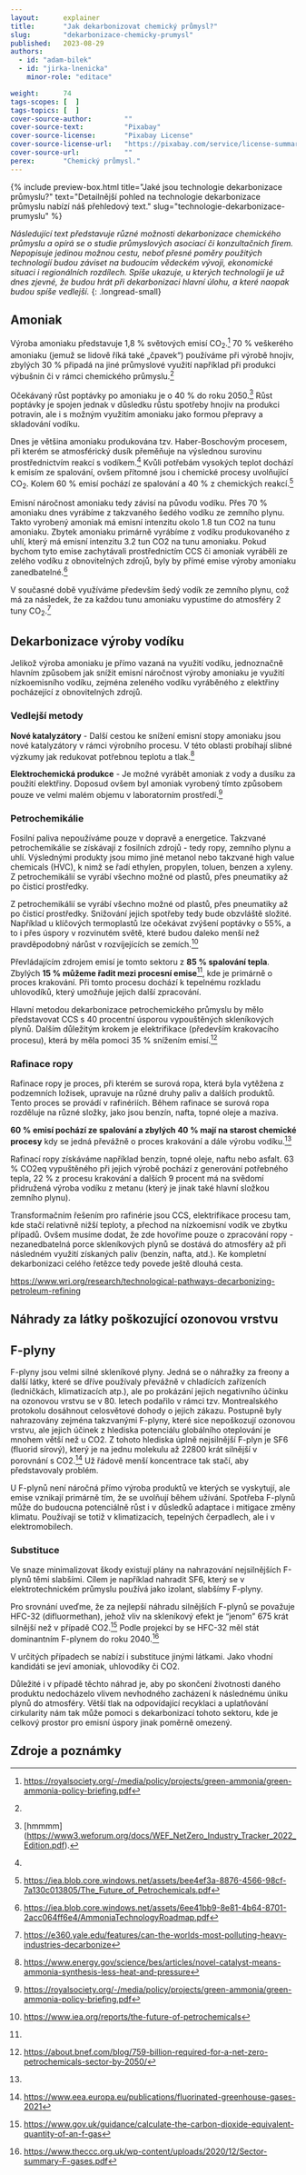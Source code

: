 ```yaml
---
layout:      explainer
title:       "Jak dekarbonizovat chemický průmysl?"
slug:        "dekarbonizace-chemicky-prumysl"
published:   2023-08-29
authors:
  - id: "adam-bilek"
  - id: "jirka-lnenicka"
    minor-role: "editace"

weight:      74
tags-scopes: [  ]
tags-topics: [  ]
cover-source-author:        ""
cover-source-text:          "Pixabay"
cover-source-license:       "Pixabay License"
cover-source-license-url:   "https://pixabay.com/service/license-summary/"
cover-source-url:           ""
perex:       "Chemický průmysl."
---
```


{% include preview-box.html
    title="Jaké jsou technologie dekarbonizace průmyslu?"
    text="Detailnější pohled na technologie dekarbonizace průmyslu nabízí náš přehledový text."
    slug="technologie-dekarbonizace-prumyslu"
%}



*Následující text představuje různé možnosti dekarbonizace chemického průmyslu a opírá se o studie průmyslových asociací či konzultačních firem. Nepopisuje jedinou možnou cestu, neboť přesné poměry použitých technologií budou záviset na budoucím vědeckém vývoji, ekonomické situaci i regionálních rozdílech. Spíše ukazuje, u kterých technologií je už dnes zjevné, že budou hrát při dekarbonizaci hlavní úlohu, a které naopak budou spíše vedlejší.*
{: .longread-small}

## Amoniak

Výroba amoniaku představuje 1,8 % světových emisí CO<sub>2</sub>.[^amoniakemise] 70 % veškerého amoniaku (jemuž se lidově říká také „čpavek“) používáme při výrobě hnojiv, zbylých 30 % připadá na jiné průmyslové využití například při produkci výbušnin či v rámci chemického průmyslu.[^amoniak]

Očekávaný růst poptávky po amoniaku je o 40 % do roku 2050.[^poptavkamoniak] Růst poptávky je spojen jednak v důsledku růstu spotřeby hnojiv na produkci potravin, ale i s možným využitím amoniaku jako formou přepravy a skladování vodíku.

Dnes je většina amoniaku produkována tzv. Haber-Boschovým procesem, při kterém se atmosférický dusík přeměňuje na výslednou surovinu prostřednictvím reakcí s vodíkem.[^haberbosch] Kvůli potřebám vysokých teplot dochází k emisím ze spalování, ovšem přítomné jsou i chemické procesy uvolňující CO<sub>2</sub>. Kolem 60 % emisí pochází ze spalování a 40 % z chemických reakcí.[^amoniaksplit]

Emisní náročnost amoniaku tedy závisí na původu vodíku. Přes 70 % amoniaku dnes vyrábíme z takzvaného šedého vodíku ze zemního plynu. Takto vyrobený amoniak má emisní intenzitu okolo 1.8 tun CO2 na tunu amoniaku. Zbytek amoniaku primárně vyrábíme z vodíku produkovaného z uhlí, který má emisní intenzitu 3.2 tun CO2 na tunu amoniaku. Pokud bychom tyto emise zachytávali prostřednictím CCS či amoniak vyráběli ze zelého vodíku z obnovitelných zdrojů, byly by přímé emise výroby amoniaku zanedbatelné.[^amoniakiea] 

V současné době využíváme především šedý vodík ze zemního plynu, což má za následek, že za každou tunu amoniaku vypustíme do atmosféry 2 tuny CO<sub>2</sub>.[^amoniakintenzita]

## Dekarbonizace výroby vodíku

Jelikož výroba amoniaku je přímo vazaná na využití vodíku, jednoznačně hlavním způsobem jak snížit emisní náročnost výroby amoniaku je využití nízkoemisního vodíku, zejména zeleného vodíku vyráběného z elektřiny pocházející z obnovitelných zdrojů.

### Vedlejší metody

**Nové katalyzátory** - Další cestou ke snížení emisní stopy amoniaku jsou nové katalyzátory v rámci výrobního procesu. V této oblasti probíhají slibné výzkumy jak redukovat potřebnou teplotu a tlak.[^tlak]

**Elektrochemická produkce** - Je možné vyrábět amoniak z vody a dusíku za použití elektřiny. Doposud ovšem byl amoniak vyrobený tímto způsobem pouze ve velmi malém objemu v laboratorním prostředí.[^ammoniakdekarbonizace]

### Petrochemikálie

Fosilní paliva nepoužíváme pouze v dopravě a energetice. Takzvané petrochemikálie se získávají z fosilních zdrojů - tedy ropy, zemního plynu a uhlí. Výslednými produkty jsou mimo jiné metanol nebo takzvané high value chemicals (HVC), k nimž se řadí ethylen, propylen, toluen, benzen a xyleny. Z petrochemikálií se vyrábí všechno možné od plastů, přes pneumatiky až po čisticí prostředky.

Z petrochemikálií se vyrábí všechno možné od plastů, přes pneumatiky až po čisticí prostředky. Snižování jejich spotřeby tedy bude obzvláště složité. Například u klíčových termoplastů lze očekávat zvýšení poptávky o 55%, a to i přes úspory v rozvinutém světě, které budou daleko menší než pravděpodobný nárůst v rozvíjejících se zemích.[^iea] 

Převládajícím zdrojem emisí je tomto sektoru z **85 % spalování tepla**. Zbylých **15 % můžeme řadit mezi procesní emise**[^emisepetrochemikalie], kde je primárně o proces krakování. Při tomto procesu dochází k tepelnému rozkladu uhlovodíků, který umožňuje jejich další zpracování.

Hlavní metodou dekarbonizace petrochemického průmyslu by mělo představovat CCS s 40 procentní úsporou vypouštěných skleníkových plynů. Dalším důležitým krokem je elektrifikace (především krakovacího procesu), která by měla pomoci 35 % snížením emisí.[^dekarbonizacepetro] 

### Rafinace ropy

Rafinace ropy je proces, při kterém se surová ropa, která byla vytěžena z podzemních ložisek, upravuje na různé druhy paliv a dalších produktů. Tento proces se provádí v rafinériích. Během rafinace se surová ropa rozděluje na různé složky, jako jsou benzín, nafta, topné oleje a maziva.

**60 % emisí pochází ze spalování a zbylých 40 % mají na starost chemické procesy** kdy se jedná převážně o proces krakování a dále výrobu vodíku.[^emiserafinace]

Rafinací ropy získáváme například benzín, topné oleje, naftu nebo asfalt. 63 % CO2eq vypuštěného při jejich výrobě pochází z generování potřebného tepla, 22 % z procesu krakování a dalších 9 procent má na svědomí přidružená výroba vodíku z metanu (který je jinak také hlavní složkou zemního plynu).

Transformačním řešením pro rafinérie jsou CCS, elektrifikace procesu tam, kde stačí relativně nižší teploty, a přechod na nízkoemisní vodík ve zbytku případů. Ovšem musíme dodat, že zde hovoříme pouze o zpracování ropy - nezanedbatelná porce skleníkových plynů se dostává do atmosféry až při následném využití získaných paliv (benzín, nafta, atd.). Ke kompletní dekarbonizaci celého řetězce tedy povede ještě dlouhá cesta.

https://www.wri.org/research/technological-pathways-decarbonizing-petroleum-refining


## Náhrady za látky poškozující ozonovou vrstvu

## F-plyny

F-plyny jsou velmi silné skleníkové plyny. Jedná se o náhražky za freony a další látky, které se dříve používaly převážně v chladících zařízeních (ledničkách, klimatizacích atp.), ale po prokázání jejich negativního účinku na ozonovou vrstvu se v 80. letech podařilo v rámci tzv. Montrealského protokolu dosáhnout celosvětové dohody o jejich zákazu. Postupně byly nahrazovány zejména takzvanými F-plyny, které sice nepoškozují ozonovou vrstvu, ale jejich účinek z hlediska potenciálu globálního oteplování je mnohem větší než u CO2. Z tohoto hlediska úplně nejsilnější F-plyn je SF6 (fluorid sírový), který je na jednu molekulu až 22800 krát silnější v porovnání s CO2.[^sf6] Už řádově menší koncentrace tak stačí, aby představovaly problém. 

U F-plynů není náročná přímo výroba produktů ve kterých se vyskytují, ale emise vznikají primárně tím, že se uvolňují během užívání. Spotřeba F-plynů může do budoucna potenciálně růst i v důsledků adaptace i mitigace změny klimatu. Používají se totiž v klimatizacích, tepelných čerpadlech, ale i v elektromobilech.

### Substituce

Ve snaze minimalizovat škody existují plány na nahrazování nejsilnějších F-plynů těmi slabšími. Cílem je například nahradit SF6, který se v elektrotechnickém průmyslu používá jako izolant, slabšímy F-plyny.

Pro srovnání uveďme, že za nejlepší náhradu silnějších F-plynů se považuje HFC-32 (difluormethan), jehož vliv na skleníkový efekt je “jenom” 675 krát silnější než v případě CO2.[^hfc32] Podle projekcí by se HFC-32 měl stát dominantním F-plynem do roku 2040.[^dominantplyn] 

V určitých případech se nabízí i substituce jinými látkami. Jako vhodní kandidáti se jeví amoniak, uhlovodíky či CO2. 

Důležité i v případě těchto náhrad je, aby po skončení životnosti daného produktu nedocházelo vlivem nevhodného zacházení k následnému úniku plynů do atmosféry. Větší tlak na odpovídající recyklaci a uplatňování cirkularity nám tak může pomoci s dekarbonizací tohoto sektoru, kde je celkový prostor pro emisní úspory jinak poměrně omezený.

## Zdroje a poznámky

[^amoniak]:
[^poptavkamoniak]: [hmmmm] (https://www3.weforum.org/docs/WEF_NetZero_Industry_Tracker_2022_Edition.pdf).
[^haberbosch]:
[^amoniakintenzita]: https://e360.yale.edu/features/can-the-worlds-most-polluting-heavy-industries-decarbonize
[^emisepetrochemikalie]: 
[^emiserafinace]: 
[^tlak]: https://www.energy.gov/science/bes/articles/novel-catalyst-means-ammonia-synthesis-less-heat-and-pressure
[^dekarbonizacepetro]: https://about.bnef.com/blog/759-billion-required-for-a-net-zero-petrochemicals-sector-by-2050/
[^iea]: https://www.iea.org/reports/the-future-of-petrochemicals
[^sf6]: https://www.eea.europa.eu/publications/fluorinated-greenhouse-gases-2021
[^hfc32]: https://www.gov.uk/guidance/calculate-the-carbon-dioxide-equivalent-quantity-of-an-f-gas
[^dominantplyn]: https://www.theccc.org.uk/wp-content/uploads/2020/12/Sector-summary-F-gases.pdf
[^amoniakemise]: https://royalsociety.org/-/media/policy/projects/green-ammonia/green-ammonia-policy-briefing.pdf
[^amoniaksplit]: https://iea.blob.core.windows.net/assets/bee4ef3a-8876-4566-98cf-7a130c013805/The_Future_of_Petrochemicals.pdf
[^ammoniakdekarbonizace]: https://royalsociety.org/-/media/policy/projects/green-ammonia/green-ammonia-policy-briefing.pdf
[^amoniakiea]: https://iea.blob.core.windows.net/assets/6ee41bb9-8e81-4b64-8701-2acc064ff6e4/AmmoniaTechnologyRoadmap.pdf